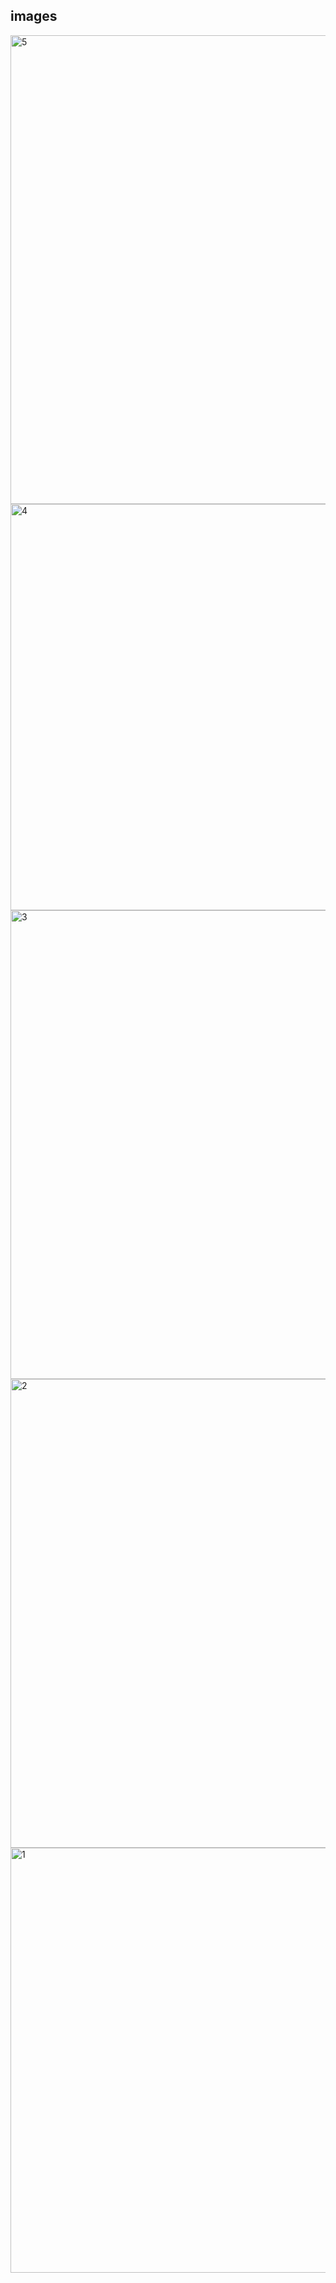 ## images
<img width="1333" height="750" alt="5" src="https://github.com/user-attachments/assets/2d480a51-c870-4041-be56-99a35484a281" />
<img width="694" height="650" alt="4" src="https://github.com/user-attachments/assets/15a204d7-3603-4a0b-b327-483f603718be" />
<img width="1333" height="750" alt="3" src="https://github.com/user-attachments/assets/dc0eec18-909b-4dcc-909a-482b437b1a26" />
<img width="1333" height="750" alt="2" src="https://github.com/user-attachments/assets/63f02950-4a96-4e1b-a3e5-ac79cac3012b" />
<img width="1333" height="680" alt="1" src="https://github.com/user-attachments/assets/e8b0e8ad-6231-4f8a-a539-3621b04b0f31" />
